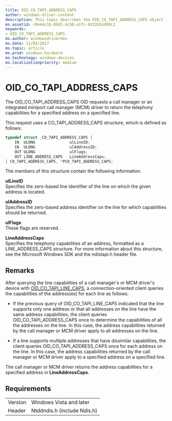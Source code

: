 ```yaml
---
title: OID_CO_TAPI_ADDRESS_CAPS
author: windows-driver-content
description: This topic describes the OID_CO_TAPI_ADDRESS_CAPS object identifier (OID).
ms.assetid: c0e44c1b-89d1-4c50-a1fc-8322bb1d00c2
keywords:
- OID_CO_TAPI_ADDRESS_CAPS
ms.author: windowsdriverdev
ms.date: 11/03/2017
ms.topic: article
ms.prod: windows-hardware
ms.technology: windows-devices
ms.localizationpriority: medium
---
```


# OID_CO_TAPI_ADDRESS_CAPS

The OID_CO_TAPI_ADDRESS_CAPS OID requests a call manager or an integrated miniport call manager (MCM) driver to return the telephony capabilities for a specified address on a specified line.

This request uses a CO_TAPI_ADDRESS_CAPS structure, which is defined as follows:

```c++
typedef struct _CO_TAPI_ADDRESS_CAPS {
    IN  ULONG               ulLineID;
    IN  ULONG               ulAddressID;
    OUT ULONG               ulFlags;
    OUT LINE_ADDRESS_CAPS   LineAddressCaps;
} CO_TAPI_ADDRESS_CAPS, *PCO_TAPI_ADDRESS_CAPS;
``` 

The members of this structure contain the following information:

**ulLineID**  
Specifies the zero-based line identifier of the line on which the given address is located.

**ulAddressID**  
Specifies the zero-based address identifier on the line for which capabilities should be returned.

**ulFlags**  
These flags are reserved.

**LineAddressCaps**  
Specifies the telephony capabilities of an address, formatted as a LINE_ADDRESS_CAPS structure. For more information about this structure, see the Microsoft Windows SDK and the ndistapi.h header file.

## Remarks

After querying the line capabilities of a call manager's or MCM driver's device with [OID_CO_TAPI_LINE_CAPS](oid-co-tapi-line-caps.md), a connection-oriented client queries the capabilities of the address(es) for each line as follows:

- If the previous query of OID_CO_TAPI_LINE_CAPS indicated that the line supports only one address or that all addresses on the line have the same address capabilities, the client queries OID_CO_TAPI_ADDRESS_CAPS once to determine the capabilities of all the addresses on the line. In this case, the address capabilities returned by the call manager or MCM driver apply to all addresses on the line.

- If a line supports multiple addresses that have dissimilar capabilities, the client queries OID_CO_TAPI_ADDRESS_CAPS once for each address on the line. In this case, the address capabilities returned by the call manager or MCM driver apply to a specified address on a specified line.

The call manager or MCM driver returns the address capabilities for a specified address in **LineAddressCaps**.

## Requirements

| | |
| --- | --- |
| Version | Windows Vista and later |
| Header | Ntddndis.h (include Ndis.h) |

